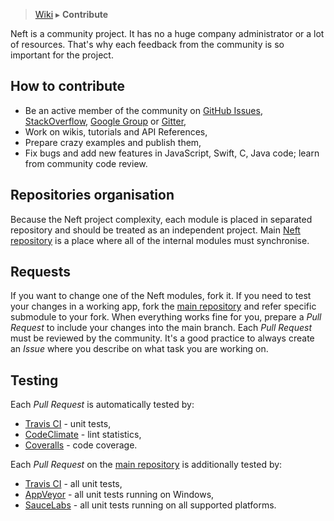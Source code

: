> [Wiki](Home) ▸ **Contribute**

Neft is a community project. It has no a huge company administrator or a lot of resources. That's why each feedback from the community is so important for the project.

## How to contribute

- Be an active member of the community on [GitHub Issues](https://github.com/Neft-io/neft/issues), [StackOverflow](http://stackoverflow.com/questions/tagged/neft), [Google Group](http://groups.google.com/group/neft_io) or [Gitter](https://gitter.im/Neft-io/neft),
- Work on wikis, tutorials and API References,
- Prepare crazy examples and publish them,
- Fix bugs and add new features in JavaScript, Swift, C, Java code; learn from community code review.

## Repositories organisation

Because the Neft project complexity, each module is placed in separated repository and should be treated as an independent project. Main [Neft repository](https://github.com/Neft-io/neft/) is a place where all of the internal modules must synchronise.

## Requests

If you want to change one of the Neft modules, fork it. If you need to test your changes in a working app, fork the [main repository](https://github.com/Neft-io/neft) and refer specific submodule to your fork. When everything works fine for you, prepare a *Pull Request* to include your changes into the main branch. Each *Pull Request* must be reviewed by the community. It's a good practice to always create an *Issue* where you describe on what task you are working on.

## Testing

Each *Pull Request* is automatically tested by:
- [Travis CI](https://travis-ci.org/Neft-io/neft) - unit tests,
- [CodeClimate](https://codeclimate.com/github/Neft-io/neft) - lint statistics,
- [Coveralls](https://coveralls.io/github/Neft-io/neft) - code coverage.

Each *Pull Request* on the [main repository](https://github.com/Neft-io/neft) is additionally tested by:
- [Travis CI](https://travis-ci.org/Neft-io/neft) - all unit tests,
- [AppVeyor](https://ci.appveyor.com/project/KrysKruk/neft) - all unit tests running on Windows,
- [SauceLabs](https://saucelabs.com) - all unit tests running on all supported platforms.